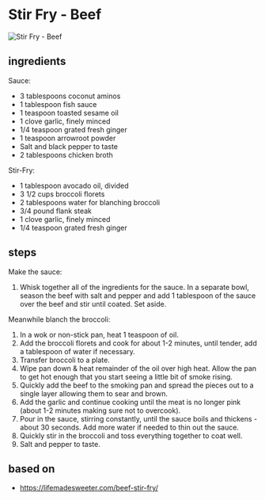 # Stir Fry - Beef

![Stir Fry - Beef](images/stir-fry-—-beef.jpg)

## ingredients

Sauce:

- 3 tablespoons coconut aminos
- 1 tablespoon fish sauce
- 1 teaspoon toasted sesame oil
- 1 clove garlic, finely minced
- 1/4 teaspoon grated fresh ginger
- 1 teaspoon arrowroot powder
- Salt and black pepper to taste
- 2 tablespoons chicken broth

Stir-Fry:

- 1 tablespoon avocado oil, divided
- 3 1/2 cups broccoli florets
- 2 tablespoons water for blanching broccoli
- 3/4 pound flank steak
- 1 clove garlic, finely minced
- 1/4 teaspoon grated fresh ginger

## steps

Make the sauce:

1. Whisk together all of the ingredients for the sauce. In a separate bowl, season the beef with salt and pepper and add 1 tablespoon of the sauce over the beef and stir until coated. Set aside.

Meanwhile blanch the broccoli:

1. In a wok or non-stick pan, heat 1 teaspoon of oil.
2. Add the broccoli florets and cook for about 1-2 minutes, until tender, add a tablespoon of water if necessary.
3. Transfer broccoli to a plate.
4. Wipe pan down & heat remainder of the oil over high heat. Allow the pan to get hot enough that you start seeing a little bit of smoke rising.
5. Quickly add the beef to the smoking pan and spread the pieces out to a single layer allowing them to sear and brown.
6. Add the garlic and continue cooking until the meat is no longer pink (about 1-2 minutes making sure not to overcook).
7. Pour in the sauce, stirring constantly, until the sauce boils and thickens - about 30 seconds. Add more water if needed to thin out the sauce.
8. Quickly stir in the broccoli and toss everything together to coat well.
9. Salt and pepper to taste.

## based on

- https://lifemadesweeter.com/beef-stir-fry/

